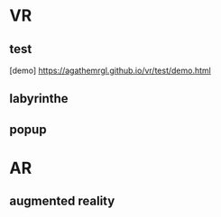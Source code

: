 # VR

## test
  [demo] https://agathemrgl.github.io/vr/test/demo.html
## labyrinthe

## popup

# AR

## augmented reality

